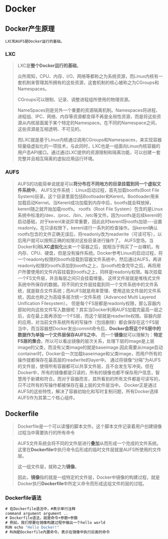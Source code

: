 # Docker

## Docker产生原理

~~~
LXC和AUFS是Docker运行的基础。
~~~

### LXC

> LXC是**整个Docker运行的基础**。
>
> 众所周知，CPU、内存、I/O、网络等都称之为系统资源，而Linux内核有一套机制来管理其所拥有的这些资源，这套机制的核心被称之为CGroups和Namespaces。
>
> CGroups可以限制、记录、调整进程组所使用的物理资源。
>
> NameSpaces则是另外一个重要的资源隔离机制。Namespaces将进程、进程组、IPC、网络、内存等资源都变得不再是全局性资源，而是将这些资源从内核层面属于某个特定的Namespace。在不同的Namespace之间，这些资源是互相透明、不可见的。
>
> 而LXC就是基于Linux内核通过调用CGroups和Namespaces，来实现容器轻量级虚拟化的一项技术，与此同时，LXC也是一组面向Linux内核容器的用户态API接口。通过通过LXC提供的资源限制和隔离功能，可以创建一套完整并且相互隔离的虚拟应用运行环境。

### AUFS

> AUFS的功能简单说就是可以**将分布在不同地方的目录挂载到同一个虚拟文件系统中**。
> AUFS文件系统：
> 	LInux启动过程，首先加载bootfs(Boot File System)目录。这个目录里面包括Bootloader和Kerenl。Bootloader用来加载启动Kernel。当Kerenl成功加载到内存中后，bootfs就会释放掉，kerenl随之就开始加载rootfs。
> 	rootfs（Root File System）包含的是Linux系统中标准的/dev、/proc、/bin、/etc等文件。因为rootfs是后续kerenl的启动基础，对于kerenl来说异常重要，因此此时kerenl将rootfs加锁---设置readonly。在只读权限下，kerenl进行一系列的检查操作。当kerenl确认rootfs包含的文件正确无误后，将readonly改为readwrite（可读可写），以后用户就可以按照正确的权限对这些目录进行操作了。
> 	AUFS登场。当Docker利用**LXC虚拟化**出来一个容器之后，就相当于购买了一台裸机，有内存、CPU、硬盘，但是没有操作系统。Docker参考Linux的启动过程，将一个readonly权限的bootfs挂载到容器文件系统中，然后通过AUFS，再讲readonly权限的rootfs添加到bootfs之上，当rootfs检查完毕之后，再将用户所要使用的文件内容挂载到rootfs之上，同样是readonly权限。每次挂载一个FS文件层，并且每层之间只会挂载增量。
> 	这样文件层就是堆栈式文件系统中所保存的数据。将不同的文件层挂载到同一个文件系统中的文件系统，就是联合文件系统；而AUFS就是用来管理、使用这些文件层的文件系统，因此也称之为高级多层次统一文件系统（Advanced Multi Layered Unification Filesystem）。
> 	但是每个FS层都是readonly权限，那么容器内部如何向这些文件写入数据呢？其实当Docker利用AUFS加载完最高一层之后，会在最上面再添加一个FS层，而这个层就是readwrite权限。容器内部的应用，对当前文件系统所有的写操作（包括删除）都会保存在这个FS层当中，而当容器想Docker发出commit命令后，**Docker会将这个FS层中的数据作为单独一个文件层保存AUFS之中**。
> 	而一个**镜像**就可以理解为：**特定FS层的集合**。所以可以看出镜像的层次关系，处理下层的image是上层image的父类，而没有父类image的就是baseimage.因此需要从image启动container时，Docker会一次加载baseimage和父类image，而用户所有的操作就都保存在最高层的readwrite的layer中。
> 	通过将镜像“分隔”为AUFS的文件层，使得所有容器都可以共享文件层，且不会发生写冲突。但在Docker中，所有的镜像都是只读的，所有的镜像也都不保存用户信息，智慧用于新建和符合。而对于容器而言，其所看到的所有文件都是可读写的，只不过所有的写操作都被保存在最上层的文件层当中。
> 	Docker正是通过AUFS的这些特性，解决了容器初始化和写时复制问题，所有Docker选择AUFS作为其第二个核心组件。



## Dockerfile

> Dockerfile是一个可以读懂的脚本文件。这个脚本文件记录着用户创建镜像过程当中需要执行的所有命令

> AUFS文件系统会将不同的文件层进行**叠加**从而形成一个完成的文件系统。这里在**Dockerfile**中执行命令后形成的临时文件层就是AUFS所使用的文件层。
>
> 这一组文件层，就称之为**镜像**。
>
> 因此，**镜像**指的就是一组特定的文件层，Docker中镜像的构建过程，就是Docker执行**Dockerfile**中所定义命令而形成这组文件的层的过程。

### Dockerfile语法

~~~cmd
# 在Dockerfile语法中，#表示单行注释
command argument argument ..
# Dockerfile语法，就是命令+参数+参数
# 例如，我们想要在镜像构建过程中输出一个hello world
RUN echo "Hello Docker!"
# RUN是Dockerfile内置命令，表示在镜像中执行后面的命令
~~~
